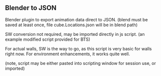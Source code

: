 ## Blender to JSON
Blender plugin to export animation data direct to JSON. (blend must be saved at least once, file cube.Locations.json will be in blend path)

SW conversion not required, may be imported directly in js script. (an example modified script provided for BTS)

For actual walls, SW is the way to go, as this script is very basic for walls right now.
For environment enhancements, it works quite well.

(note, script may be either pasted into scripting window for session use, or imported)
